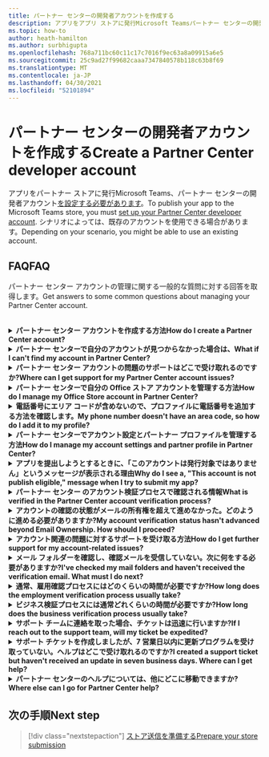 ```yaml
---
title: パートナー センターの開発者アカウントを作成する
description: アプリをアプリ ストアに発行Microsoft Teamsパートナー センターの開発者アカウントが必要です。
ms.topic: how-to
author: heath-hamilton
ms.author: surbhigupta
ms.openlocfilehash: 768a711bc60c11c17c7016f9ec63a8a09915a6e5
ms.sourcegitcommit: 25c9ad27f99682caaa7347840578b118c63b8f69
ms.translationtype: MT
ms.contentlocale: ja-JP
ms.lasthandoff: 04/30/2021
ms.locfileid: "52101894"
---
```

# <a name="create-a-partner-center-developer-account"></a><span data-ttu-id="de2a0-103">パートナー センターの開発者アカウントを作成する</span><span class="sxs-lookup"><span data-stu-id="de2a0-103">Create a Partner Center developer account</span></span>

<span data-ttu-id="de2a0-104">アプリをパートナー ストアに発行Microsoft Teams、パートナー センターの開発者アカウント[を設定する必要があります](https://docs.microsoft.com/office/dev/store/open-a-developer-account)。</span><span class="sxs-lookup"><span data-stu-id="de2a0-104">To publish your app to the Microsoft Teams store, you must [set up your Partner Center developer account](https://docs.microsoft.com/office/dev/store/open-a-developer-account).</span></span> <span data-ttu-id="de2a0-105">シナリオによっては、既存のアカウントを使用できる場合があります。</span><span class="sxs-lookup"><span data-stu-id="de2a0-105">Depending on your scenario, you might be able to use an existing account.</span></span>

## <a name="faq"></a><span data-ttu-id="de2a0-106">FAQ</span><span class="sxs-lookup"><span data-stu-id="de2a0-106">FAQ</span></span>

<span data-ttu-id="de2a0-107">パートナー センター アカウントの管理に関する一般的な質問に対する回答を取得します。</span><span class="sxs-lookup"><span data-stu-id="de2a0-107">Get answers to some common questions about managing your Partner Center account.</span></span>

<br>

<details>

<summary><span data-ttu-id="de2a0-108"><b>パートナー センター アカウントを作成する方法</b></span><span class="sxs-lookup"><span data-stu-id="de2a0-108"><b>How do I create a Partner Center account?</b></span></span></summary>

<span data-ttu-id="de2a0-109">パートナー センター アカウントは、次のいずれかの方法で作成できます。</span><span class="sxs-lookup"><span data-stu-id="de2a0-109">You can create a Partner Center account one of the following ways:</span></span>

* <span data-ttu-id="de2a0-110">パートナー センターを使い、Microsoft ネットワーク アカウントを持ってない場合は、[パートナー センターの登録] ページ [を使用してアカウントを作成します](/office/dev/store/open-a-developer-account#create-an-account-using-the-partner-center-enrollment-page)。</span><span class="sxs-lookup"><span data-stu-id="de2a0-110">If you're new to Partner Center and don't have a Microsoft Network Account, [create an account using the Partner Center enrollment page](/office/dev/store/open-a-developer-account#create-an-account-using-the-partner-center-enrollment-page).</span></span>
* <span data-ttu-id="de2a0-111">既に Microsoft パートナー ネットワークに登録している場合は、既存の Microsoft パートナー センターの登録を使用して、パートナー センターから直接アカウント [を作成します](/office/dev/store/open-a-developer-account#create-an-account-using-an-existing-partner-center-enrollment)。</span><span class="sxs-lookup"><span data-stu-id="de2a0-111">If you're already enrolled in the Microsoft Partner Network, [create an account directly from Partner Center using existing Microsoft Partner Center enrollments](/office/dev/store/open-a-developer-account#create-an-account-using-an-existing-partner-center-enrollment).</span></span>

<br>

</details>

<details>

<summary><span data-ttu-id="de2a0-112"><b>パートナー センターで自分のアカウントが見つからなかった場合は、</b></span><span class="sxs-lookup"><span data-stu-id="de2a0-112"><b>What if I can't find my account in Partner Center?</b></span></span></summary>

<span data-ttu-id="de2a0-113">パートナー センターの [サポート チケットを開き、](https://partner.microsoft.com/support/v2/?stage=1) 次の項目を選択します。</span><span class="sxs-lookup"><span data-stu-id="de2a0-113">Open a [Partner Center support ticket](https://partner.microsoft.com/support/v2/?stage=1) and select the following:</span></span>

| <span data-ttu-id="de2a0-114">メニュー</span><span class="sxs-lookup"><span data-stu-id="de2a0-114">Menu</span></span> | <span data-ttu-id="de2a0-115">オプション</span><span class="sxs-lookup"><span data-stu-id="de2a0-115">Option</span></span> |
| -------   | -------  |
|<span data-ttu-id="de2a0-116">カテゴリ</span><span class="sxs-lookup"><span data-stu-id="de2a0-116">Category</span></span>| <span data-ttu-id="de2a0-117">商用マーケットプレース</span><span class="sxs-lookup"><span data-stu-id="de2a0-117">Commercial Marketplace</span></span>|
| <span data-ttu-id="de2a0-118">トピック</span><span class="sxs-lookup"><span data-stu-id="de2a0-118">Topic</span></span> | <span data-ttu-id="de2a0-119">一般的な Marketplace のヘルプと使い方に関する質問</span><span class="sxs-lookup"><span data-stu-id="de2a0-119">General Marketplace Help and How-to questions</span></span> |
| <span data-ttu-id="de2a0-120">サブトピック</span><span class="sxs-lookup"><span data-stu-id="de2a0-120">Subtopic</span></span>| <span data-ttu-id="de2a0-121">Office アドイン</span><span class="sxs-lookup"><span data-stu-id="de2a0-121">Office add-in</span></span> |

<br>

</details>

<details>

<summary><span data-ttu-id="de2a0-122"><b>パートナー センター アカウントの問題のサポートはどこで受け取れるのですか?</b></span><span class="sxs-lookup"><span data-stu-id="de2a0-122"><b>Where can I get support for my Partner Center account issues?</b></span></span></summary>

<span data-ttu-id="de2a0-123">発行元 [のサポート ページにアクセスして](https://aka.ms/marketplacepublishersupport) 、問題を検索します。</span><span class="sxs-lookup"><span data-stu-id="de2a0-123">Visit the [publishers support page](https://aka.ms/marketplacepublishersupport) to search for your issue.</span></span> <span data-ttu-id="de2a0-124">ガイダンスが役に立たなかった場合は、パートナー センターの [サポート チケットを作成します](/azure/marketplace/partner-center-portal/support#how-to-open-a-support-ticket)。</span><span class="sxs-lookup"><span data-stu-id="de2a0-124">If the guidance isn't helpful, create a [Partner Center support ticket](/azure/marketplace/partner-center-portal/support#how-to-open-a-support-ticket).</span></span>

<br>

</details>

<details>

<summary><span data-ttu-id="de2a0-125"><b>パートナー センターで自分の Office ストア アカウントを管理する方法</b></span><span class="sxs-lookup"><span data-stu-id="de2a0-125"><b>How do I manage my Office Store account in Partner Center?</b></span></span></summary>

<span data-ttu-id="de2a0-126">詳細については [、「パートナー センターを通じてアカウントを管理する」](/office/dev/store/manage-account-settings-and-profile) を参照してください。</span><span class="sxs-lookup"><span data-stu-id="de2a0-126">See [manage your account through Partner Center](/office/dev/store/manage-account-settings-and-profile) for information.</span></span>

<br>

</details>

<details>

<summary><span data-ttu-id="de2a0-127"><b>電話番号にエリア コードが含めないので、プロファイルに電話番号を追加する方法を確認します。</b></span><span class="sxs-lookup"><span data-stu-id="de2a0-127"><b>My phone number doesn't have an area code, so how do I add it to my profile?</b></span></span></summary>

<span data-ttu-id="de2a0-128">電話番号には、国コード、地域コード、電話番号の 3 つの部分があります。</span><span class="sxs-lookup"><span data-stu-id="de2a0-128">The phone number has three parts: country code, area code, and telephone number.</span></span> <span data-ttu-id="de2a0-129">電話番号にエリア コードが含されていない場合は、2 番目のボックスを空のままにして、3 番目のボックスに入力します。</span><span class="sxs-lookup"><span data-stu-id="de2a0-129">If your phone number doesn't include an area code, leave the second box empty and complete the third box.</span></span>

<br>

</details>

<details>

<summary><span data-ttu-id="de2a0-130"><b>パートナー センターでアカウント設定とパートナー プロファイルを管理する方法</b></span><span class="sxs-lookup"><span data-stu-id="de2a0-130"><b>How do I manage my account settings and partner profile in Partner Center?</b></span></span></summary>

<span data-ttu-id="de2a0-131">詳細については [、「アカウント設定とプロファイル情報の管理」](/windows/uwp/publish/manage-account-settings-and-profile#additional-settings-and-info) を参照してください。</span><span class="sxs-lookup"><span data-stu-id="de2a0-131">See [manage account settings and profile info](/windows/uwp/publish/manage-account-settings-and-profile#additional-settings-and-info) for information.</span></span>

<br>

</details>

<details>

<summary><span data-ttu-id="de2a0-132"><b>アプリを提出しようとするときに、「このアカウントは発行対象ではありません」というメッセージが表示される理由</b></span><span class="sxs-lookup"><span data-stu-id="de2a0-132"><b>Why do I see a, "This account is not publish eligible," message when I try to submit my app?</b></span></span></summary>

<span data-ttu-id="de2a0-133">アカウント検証の状態が保留中のため、この [エラー メッセージを](/partner-center/verification-responses) 受け取った。</span><span class="sxs-lookup"><span data-stu-id="de2a0-133">You received this error message because your [account verification status](/partner-center/verification-responses) is pending.</span></span> <span data-ttu-id="de2a0-134">パートナー センター ダッシュボードで状態を確認 [します](https://partner.microsoft.com/dashboard)。</span><span class="sxs-lookup"><span data-stu-id="de2a0-134">Check your status in the Partner Center [dashboard](https://partner.microsoft.com/dashboard).</span></span> <span data-ttu-id="de2a0-135">[アカウント]**設定** アイコンを選択し、[開発者設定] >**アカウント>選択します**。</span><span class="sxs-lookup"><span data-stu-id="de2a0-135">Select the **Settings** gear icon and choose **Developer settings > Account > Account settings**.</span></span>

![パートナー センターの検証状態](~/assets/images/partner-center-verification-status.png)

<br>

</details>

<details>

<summary><span data-ttu-id="de2a0-137"><b>パートナー センター のアカウント検証プロセスで確認される情報</b></span><span class="sxs-lookup"><span data-stu-id="de2a0-137"><b>What is verified in the Partner Center account verification process?</b></span></span></summary>

<span data-ttu-id="de2a0-138">検証領域は、電子メールの所有権 **、雇用、** およびビジネスの **3\*\*\*\*つがあります**。</span><span class="sxs-lookup"><span data-stu-id="de2a0-138">There are three verification areas, **Email Ownership**, **Employment**, and **Business**.</span></span> <span data-ttu-id="de2a0-139">詳細については、「確認済み [」と「応答方法」を参照してください](/partner-center/verification-responses#what-is-verified-and-how-to-respond)。</span><span class="sxs-lookup"><span data-stu-id="de2a0-139">For more information, see [what is verified and how to respond](/partner-center/verification-responses#what-is-verified-and-how-to-respond).</span></span>

<span data-ttu-id="de2a0-140">プライマリ連絡先、グローバル管理者、またはアカウント管理者の場合は、確認の状態を監視し、プロファイル ページの進行状況を追跡できます。</span><span class="sxs-lookup"><span data-stu-id="de2a0-140">If you're the primary contact, global admin, or account admin, you can monitor verification status and track progress on your profile page.</span></span>

<span data-ttu-id="de2a0-141">検証プロセスが完了すると、プロファイル ページの登録の状態が保留中から *承認済みに\*\*変わります*。</span><span class="sxs-lookup"><span data-stu-id="de2a0-141">Once verification process is complete, the status of your enrollment on the profile page changes from *pending* to *authorized*.</span></span> <span data-ttu-id="de2a0-142">プライマリ連絡先は、数営業日以内に Microsoft から電子メールを受信します。</span><span class="sxs-lookup"><span data-stu-id="de2a0-142">The primary contact then receives an email from Microsoft within a few business days.</span></span>

<br>

</details>

<details>

<summary><span data-ttu-id="de2a0-143"><b>アカウントの確認の状態がメールの所有権を超えて進めなかった。どのように進める必要がありますか?</b></span><span class="sxs-lookup"><span data-stu-id="de2a0-143"><b>My account verification status hasn't advanced beyond Email Ownership. How should I proceed?</b></span></span></summary>

<span data-ttu-id="de2a0-144">電子メール **所有権の検証** プロセス中に、確認メールがプライマリ連絡先に送信されます。</span><span class="sxs-lookup"><span data-stu-id="de2a0-144">During the **Email Ownership** verification process, a verification email is sent to the primary contact.</span></span> <span data-ttu-id="de2a0-145">メインの連絡先の受信トレイで、[必要な maccount@microsoft.com] という件名のメールを確認します **。Microsoft** でメール アカウントを確認し、電子メールの検証プロセスを完了します。</span><span class="sxs-lookup"><span data-stu-id="de2a0-145">Check your primary contact inbox for an email from **maccount@microsoft.com** with the subject line **Action needed: Verify your email account with Microsoft** and complete the email verification process.</span></span> <span data-ttu-id="de2a0-146">確認メールは、パートナー センター のアカウント設定に記載されているアドレスに送信されます。</span><span class="sxs-lookup"><span data-stu-id="de2a0-146">The verification email is sent to the address listed on your Partner Center account settings.</span></span>

<span data-ttu-id="de2a0-147">電子メールの検証プロセスについては、次の情報を覚えておいてください。</span><span class="sxs-lookup"><span data-stu-id="de2a0-147">Remember the following about the email verification process:</span></span>

* <span data-ttu-id="de2a0-148">電子メール検証リンクは 7 日間のみ有効です。</span><span class="sxs-lookup"><span data-stu-id="de2a0-148">The email verification link is only valid for seven days.</span></span>
* <span data-ttu-id="de2a0-149">パートナー プロファイル ページにアクセスし、[確認メールの再送信] リンクを選択すると、電子メールの再送信 **を要求** できます。</span><span class="sxs-lookup"><span data-stu-id="de2a0-149">You can request to resend the email by visiting your partner profile page and selecting the **Resend verification email** link.</span></span>
* <span data-ttu-id="de2a0-150">メールを確実に受信するには、安全なドメイン microsoft.com **リストを** 作成し、迷惑メール フォルダーを確認します。</span><span class="sxs-lookup"><span data-stu-id="de2a0-150">To ensure you receive the email, safe-list **microsoft.com** as a secure domain and check your junk email folders.</span></span>

<br>

</details>

<details>

<summary><span data-ttu-id="de2a0-151"><b>アカウント関連の問題に対するサポートを受け取る方法</b></span><span class="sxs-lookup"><span data-stu-id="de2a0-151"><b>How do I get further support for my account-related issues?</b></span></span></summary>

<span data-ttu-id="de2a0-152">詳細 [については、「パートナー センターの商用マーケットプレース プログラムのサポート」を](/azure/marketplace/partner-center-portal/support) 参照してください。</span><span class="sxs-lookup"><span data-stu-id="de2a0-152">See [support for the Commercial Marketplace program in Partner Center](/azure/marketplace/partner-center-portal/support) for information.</span></span>

<br>

</details>

<details>

<summary><span data-ttu-id="de2a0-153"><b>メール フォルダーを確認し、確認メールを受信していない。次に何をする必要がありますか?</b></span><span class="sxs-lookup"><span data-stu-id="de2a0-153"><b>I've checked my mail folders and haven't received the verification email. What must I do next?</b></span></span></summary>

<span data-ttu-id="de2a0-154">以下の操作を試してください。</span><span class="sxs-lookup"><span data-stu-id="de2a0-154">Try the following:</span></span>

* <span data-ttu-id="de2a0-155">迷惑メールフォルダーまたはスパム フォルダーを確認します。</span><span class="sxs-lookup"><span data-stu-id="de2a0-155">Check your junk or spam folder.</span></span>
* <span data-ttu-id="de2a0-156">ブラウザー キャッシュをクリアし、パートナー センター アカウント ダッシュボードに移動し、[検証メールの再送信 **] を選択します**。</span><span class="sxs-lookup"><span data-stu-id="de2a0-156">Clear the browser cache, go to your Partner Center account dashboard, and select **Resend verification email**.</span></span>
* <span data-ttu-id="de2a0-157">別のブラウザーから **[再送信確認メール** ] リンクにアクセスしてみてください。</span><span class="sxs-lookup"><span data-stu-id="de2a0-157">Try accessing the **Resend verification email** link from a different browser.</span></span>
* <span data-ttu-id="de2a0-158">IT 部門と一緒に作業して、確認メールが電子メール サーバーによってブロックされていないことを確認します。</span><span class="sxs-lookup"><span data-stu-id="de2a0-158">Work with your IT department to ensure that the verification emails are not blocked by your email server.</span></span>
* <span data-ttu-id="de2a0-159">サーバーのスパム フィルターを調整して、サーバーからのすべてのメールを許可または **maccount@microsoft.com。**</span><span class="sxs-lookup"><span data-stu-id="de2a0-159">Adjust your server's spam filter to allow or safe-list all emails from **maccount@microsoft.com**.</span></span>

<br>

</details>

<details>

<summary><span data-ttu-id="de2a0-160"><b>通常、雇用確認プロセスにはどのくらいの時間が必要ですか?</b></span><span class="sxs-lookup"><span data-stu-id="de2a0-160"><b>How long does the employment verification process usually take?</b></span></span></summary>

<span data-ttu-id="de2a0-161">提出された詳細が正しい場合、雇用確認プロセスの完了には約 2 時間かかります。</span><span class="sxs-lookup"><span data-stu-id="de2a0-161">If all the submitted details are correct, the employment verification process takes about two hours to complete.</span></span>

<br>

</details>

<details>

<summary><span data-ttu-id="de2a0-162"><b>ビジネス検証プロセスには通常どれくらいの時間が必要ですか?</b></span><span class="sxs-lookup"><span data-stu-id="de2a0-162"><b>How long does the business verification process usually take?</b></span></span></summary>

<span data-ttu-id="de2a0-163">必要なすべてのドキュメントが提出された場合、ビジネス検証の完了には 1 日から 2 営業日かかります。</span><span class="sxs-lookup"><span data-stu-id="de2a0-163">If all the required documents are submitted, business verification takes one to two business days to complete.</span></span>

<br>

</details>

<details>

<summary><span data-ttu-id="de2a0-164"><b>サポート チームに連絡を取った場合、チケットは迅速に行いますか?</b></span><span class="sxs-lookup"><span data-stu-id="de2a0-164"><b>If I reach out to the support team, will my ticket be expedited?</b></span></span></summary>

<span data-ttu-id="de2a0-165">サポート チケットは 1 週間で解決されます。</span><span class="sxs-lookup"><span data-stu-id="de2a0-165">Support tickets get resolved in a week.</span></span> <span data-ttu-id="de2a0-166">サポート チケットの作成時に指定したメールに送信された更新プログラムを確認します。</span><span class="sxs-lookup"><span data-stu-id="de2a0-166">Check for updates sent to the email you provided when creating the support ticket.</span></span>

<br>

</details>

<details>

<summary><span data-ttu-id="de2a0-167"><b>サポート チケットを作成しましたが、7 営業日以内に更新プログラムを受け取っていない。ヘルプはどこで受け取れるのですか?</b></span><span class="sxs-lookup"><span data-stu-id="de2a0-167"><b>I created a support ticket but haven't received an update in seven business days. Where can I get help?</b></span></span></summary>

<span data-ttu-id="de2a0-168">次の詳細を含む <a href="mailto:teamsubm@microsoft.com">teamsubm@microsoft.com</a> メールを送信します。</span><span class="sxs-lookup"><span data-stu-id="de2a0-168">Send an email to <a href="mailto:teamsubm@microsoft.com">teamsubm@microsoft.com</a> with the following details:</span></span>

* <span data-ttu-id="de2a0-169">**件名 :** パートナー センター アカウントの問題 *<your app name>*</span><span class="sxs-lookup"><span data-stu-id="de2a0-169">**Subject Line**: Partner Center Account Issue for *<your app name>*</span></span>
* <span data-ttu-id="de2a0-170">**メール本文**:</span><span class="sxs-lookup"><span data-stu-id="de2a0-170">**Email body**:</span></span>
    * <span data-ttu-id="de2a0-171">サポート チケット番号</span><span class="sxs-lookup"><span data-stu-id="de2a0-171">Support ticket number</span></span>
    * <span data-ttu-id="de2a0-172">販売者 ID</span><span class="sxs-lookup"><span data-stu-id="de2a0-172">Your seller ID</span></span>
    * <span data-ttu-id="de2a0-173">問題のスクリーンショット (可能な場合)</span><span class="sxs-lookup"><span data-stu-id="de2a0-173">A screenshot of the issue (if possible)</span></span>

<br>

</details>

<details>

<summary><span data-ttu-id="de2a0-174"><b>パートナー センターのヘルプについては、他にどこに移動できますか?</b></span><span class="sxs-lookup"><span data-stu-id="de2a0-174"><b>Where else can I go for Partner Center help?</b></span></span></summary>

<span data-ttu-id="de2a0-175">次のリソースも支援できます。</span><span class="sxs-lookup"><span data-stu-id="de2a0-175">The following resources can also assist:</span></span>

* [<span data-ttu-id="de2a0-176">Microsoft 365申請に関する FAQ</span><span class="sxs-lookup"><span data-stu-id="de2a0-176">Microsoft 365 app submission FAQ</span></span>](/office/dev/store/appsource-submission-faq)
* [<span data-ttu-id="de2a0-177">商用マーケットプレースのドキュメント</span><span class="sxs-lookup"><span data-stu-id="de2a0-177">Commercial marketplace documentation</span></span>](/azure/marketplace/)

<br>

</details>

## <a name="next-step"></a><span data-ttu-id="de2a0-178">次の手順</span><span class="sxs-lookup"><span data-stu-id="de2a0-178">Next step</span></span>

> [!div class="nextstepaction"]
> [<span data-ttu-id="de2a0-179">ストア送信を準備する</span><span class="sxs-lookup"><span data-stu-id="de2a0-179">Prepare your store submission</span></span>](~/concepts/deploy-and-publish/appsource/prepare/submission-checklist.md)
